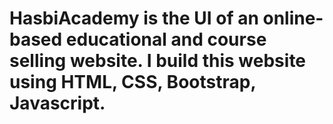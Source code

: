 # HasbiAcademy is the UI of an online-based educational and course selling website. I build this website using HTML, CSS, Bootstrap, Javascript.
